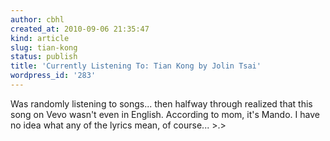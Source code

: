 ```yaml
---
author: cbhl
created_at: 2010-09-06 21:35:47
kind: article
slug: tian-kong
status: publish
title: 'Currently Listening To: Tian Kong by Jolin Tsai'
wordpress_id: '283'
---
```


Was randomly listening to songs... then halfway through realized that
this song on Vevo wasn't even in English. According to mom, it's Mando.
I have no idea what any of the lyrics mean, of course... \>.\>
